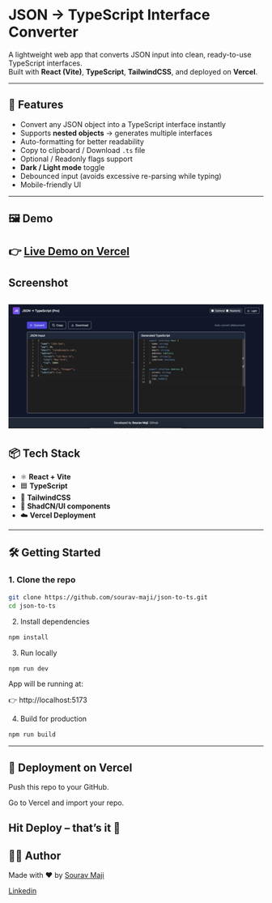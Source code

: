 # JSON → TypeScript Interface Converter

A lightweight web app that converts JSON input into clean, ready-to-use TypeScript interfaces.  
Built with **React (Vite)**, **TypeScript**, **TailwindCSS**, and deployed on **Vercel**.  

---

## 🚀 Features
- Convert any JSON object into a TypeScript interface instantly
- Supports **nested objects** → generates multiple interfaces
- Auto-formatting for better readability
- Copy to clipboard / Download `.ts` file
- Optional / Readonly flags support
- **Dark / Light mode** toggle
- Debounced input (avoids excessive re-parsing while typing)
- Mobile-friendly UI

---

## 🖼️ Demo
👉 [Live Demo on Vercel](https://jsontotypescript.vercel.app/)  
---


## Screenshot

![](image.png)
---

## 📦 Tech Stack
- ⚛️ **React + Vite**
- 🟦 **TypeScript**
- 🎨 **TailwindCSS**
- 🔄 **ShadCN/UI components**
- ☁️ **Vercel Deployment**

---

## 🛠️ Getting Started

### 1. Clone the repo
```bash
git clone https://github.com/sourav-maji/json-to-ts.git
cd json-to-ts
```
2. Install dependencies
```bash
npm install
```
3. Run locally
```bash
npm run dev
```
App will be running at:

👉 http://localhost:5173

4. Build for production
```bash
npm run build
```
---
## 🚀 Deployment on Vercel

Push this repo to your GitHub.

Go to Vercel and import your repo.

Hit Deploy – that’s it 🎉
---

## 👨‍💻 Author

Made with ❤️ by [Sourav Maji](https://github.com/sourav-maji)

[Linkedin](https://www.linkedin.com/in/souravmajiwb/)